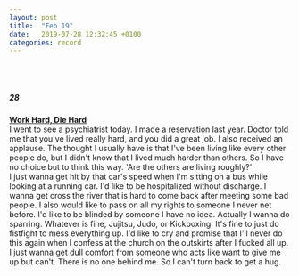 ```yaml
---
layout: post
title:  "Feb 19"
date:   2019-07-28 12:32:45 +0100
categories: record
---
```


<br><br>

##### 28 <br>
**<u>Work Hard, Die Hard</u>**<br>
I went to see a psychiatrist today. I made a reservation last year. Doctor told me that you've lived really hard, and you did a great job. I also received an applause. The thought I usually have is that I've been living like every other people do, but I didn't know that I lived much harder than others. So I have no choice but to think this way. 'Are the others are living roughly?'
<br>
I just wanna get hit by that car's speed when I'm sitting on a bus while looking at a running car. I'd like to be hospitalized without discharge. I wanna get cross the river that is hard to come back after meeting some bad people. I also would like to pass on all my rights to someone I never net before. I'd like to be blinded by someone I have no idea. Actually I wanna do sparring. Whatever is fine, Jujitsu, Judo, or Kickboxing. It's fine to just do fistfight to mess everything up. I'd like to cry and promise that I'll never do this again when I confess at the church on the outskirts after I fucked all up. I just wanna get dull comfort from someone who acts like want to give me up but can't. There is no one behind me. So I can't turn back to get a hug.
<br><br>
